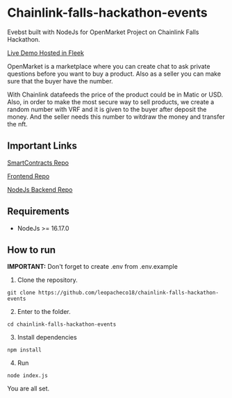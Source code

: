 # Chainlink-falls-hackathon-events

Evebst built with NodeJs for OpenMarket Project on Chainlink Falls Hackathon.

[Live Demo Hosted in Fleek](https://open-market-chainlink-falls-hackathon.on.fleek.co/#/)

OpenMarket is a marketplace where you can create chat to ask private questions before you want to buy a product. Also as a seller you can make sure that the buyer have the number.

With Chainlink datafeeds the price of the product could be in Matic or USD. Also, in order to make the most secure way to sell products, we create a random number with VRF and it is given to the buyer after deposit the money. And the seller needs this number to witdraw the money and transfer the nft.


## Important Links

[SmartContracts Repo](https://github.com/leopacheco18/chainlink-falls-hackathon-smart-contract)


[Frontend Repo](https://github.com/leopacheco18/chainlink-falls-hackathon-frontend-)


[NodeJs Backend Repo](https://github.com/leopacheco18/chainlink-falls-hackathon-backend)


## Requirements

* NodeJs >= 16.17.0

## How to run

**IMPORTANT:** Don't forget to create .env from .env.example

1. Clone the repository.

`git clone https://github.com/leopacheco18/chainlink-falls-hackathon-events`


2. Enter to the folder.

`cd chainlink-falls-hackathon-events`


3. Install dependencies

`npm install`

4. Run

`node index.js`

You are all set.
